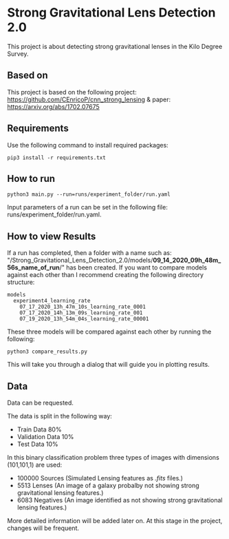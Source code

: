 # Strong Gravitational Lens Detection 2.0
This project is about detecting strong gravitational lenses in the Kilo Degree Survey.

## Based on
This project is based on the following project: https://github.com/CEnricoP/cnn_strong_lensing & paper: https://arxiv.org/abs/1702.07675

## Requirements
Use the following command to install required packages: 
~~~
pip3 install -r requirements.txt
~~~


## How to run
~~~
python3 main.py --run=runs/experiment_folder/run.yaml
~~~
Input parameters of a run can be set in the following file: runs/experiment_folder/run.yaml.


## How to view Results
If a run has completed, then a folder with a name such as: "/Strong_Gravitational_Lens_Detection_2.0/models/**09_14_2020_09h_48m_56s_name_of_run**/" has been created. If you want to compare models against each other than I recommend creating the following directory structure:
~~~~
models
  experiment4_learning_rate
    07_17_2020_13h_47m_10s_learning_rate_0001
    07_17_2020_14h_13m_09s_learning_rate_001
    07_19_2020_13h_54m_04s_learning_rate_00001
~~~~
These three models will be compared against each other by running the following:
~~~~
python3 compare_results.py
~~~~
This will take you through a dialog that will guide you in plotting results.


## Data
Data can be requested.

The data is split in the following way:
- Train Data      80%
- Validation Data 10%
- Test Data       10%

In this binary classification problem three types of images with dimensions (101,101,1) are used:
- 100000 Sources  (Simulated Lensing features as *.fits* files.)
- 5513 Lenses     (An image of a galaxy probalby not showing strong gravitational lensing features.)
- 6083 Negatives  (An image identified as not showing strong gravitational lensing features.)


More detailed information will be added later on. At this stage in the project, changes will be frequent.

